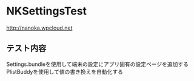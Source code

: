 NKSettingsTest
=============
http://nanoka.wpcloud.net  

テスト内容
-----
Settings.bundleを使用して端末の設定にアプリ固有の設定ページを追加する
PlistBuddyを使用して値の書き換えを自動化する